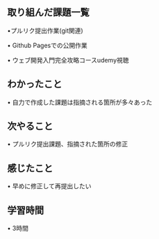 ## 取り組んだ課題一覧
•プルリク提出作業(git関連)

• Github Pagesでの公開作業

•  ウェブ開発入門完全攻略コースudemy視聴

## わかったこと
• 自力で作成した課題は指摘される箇所が多々あった


## 次やること
• プルリク提出課題、指摘された箇所の修正

## 感じたこと
• 早めに修正して再提出したい


## 学習時間
• 3時間